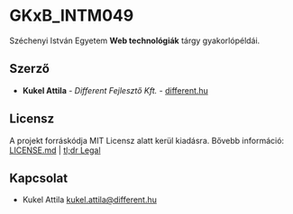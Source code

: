 # GKxB_INTM049
Széchenyi István Egyetem **Web technológiák** tárgy gyakorlópéldái.

## Szerző
* **Kukel Attila** - *Different Fejlesztő Kft.* - [different.hu](https://different.hu)

## Licensz
A projekt forráskódja MIT Licensz alatt kerül kiadásra. Bővebb információ: [LICENSE.md](LICENSE.md) | [tl;dr Legal](https://tldrlegal.com/license/mit-license)

## Kapcsolat
* Kukel Attila <kukel.attila@different.hu>